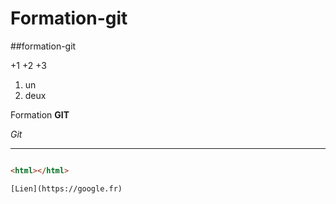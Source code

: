 # Formation-git


##formation-git 


+1
+2
+3


1. un 
2. deux 



Formation **GIT**


*Git*


---

```` HTML

<html></html>

[Lien](https://google.fr)

